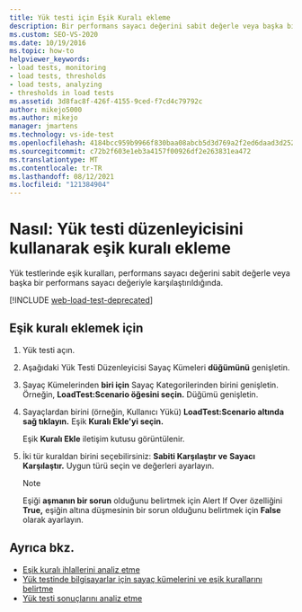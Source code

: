 ```yaml
---
title: Yük testi için Eşik Kuralı ekleme
description: Bir performans sayacı değerini sabit değerle veya başka bir performans sayacı değeriyle karşılaştıran yük testlerinde eşik kuralları hakkında bilgi öğrenin.
ms.custom: SEO-VS-2020
ms.date: 10/19/2016
ms.topic: how-to
helpviewer_keywords:
- load tests, monitoring
- load tests, thresholds
- load tests, analyzing
- thresholds in load tests
ms.assetid: 3d8fac8f-426f-4155-9ced-f7cd4c79792c
author: mikejo5000
ms.author: mikejo
manager: jmartens
ms.technology: vs-ide-test
ms.openlocfilehash: 4184bcc959b9966f830baa08abcb5d3d769a2f2ed6daad3d252af3eb00870985
ms.sourcegitcommit: c72b2f603e1eb3a4157f00926df2e263831ea472
ms.translationtype: MT
ms.contentlocale: tr-TR
ms.lasthandoff: 08/12/2021
ms.locfileid: "121384904"
---
```

# <a name="how-to-add-a-threshold-rule-using-the-load-test-editor"></a>Nasıl: Yük testi düzenleyicisini kullanarak eşik kuralı ekleme

Yük testlerinde eşik kuralları, performans sayacı değerini sabit değerle veya başka bir performans sayacı değeriyle karşılaştırıldığında.

[!INCLUDE [web-load-test-deprecated](includes/web-load-test-deprecated.md)]

## <a name="to-add-a-threshold-rule"></a>Eşik kuralı eklemek için

1. Yük testi açın.

2. Aşağıdaki Yük Testi Düzenleyicisi Sayaç Kümeleri **düğümünü** genişletin.

3. Sayaç Kümelerinden **biri için** Sayaç Kategorilerinden birini genişletin. Örneğin, **LoadTest:Scenario öğesini seçin.** Düğümü genişletin.

4. Sayaçlardan birini (örneğin, Kullanıcı Yükü) **LoadTest:Scenario altında sağ tıklayın.**  Eşik **Kuralı Ekle'yi seçin.**

     Eşik **Kuralı Ekle** iletişim kutusu görüntülenir.

5. İki tür kuraldan birini seçebilirsiniz: **Sabiti Karşılaştır ve** **Sayacı Karşılaştır.** Uygun türü seçin ve değerleri ayarlayın.

    > [!NOTE]
    > Eşiği **aşmanın bir sorun** olduğunu belirtmek için Alert If Over özelliğini **True,** eşiğin altına düşmesinin bir sorun olduğunu belirtmek için **False** olarak ayarlayın.

## <a name="see-also"></a>Ayrıca bkz.

- [Eşik kuralı ihlallerini analiz etme](../test/analyze-threshold-rule-violations-in-load-tests.md)
- [Yük testinde bilgisayarlar için sayaç kümelerini ve eşik kurallarını belirtme](../test/specify-counter-sets-and-threshold-rules-for-load-testing.md)
- [Yük testi sonuçlarını analiz etme](../test/analyze-load-test-results-using-the-load-test-analyzer.md)
